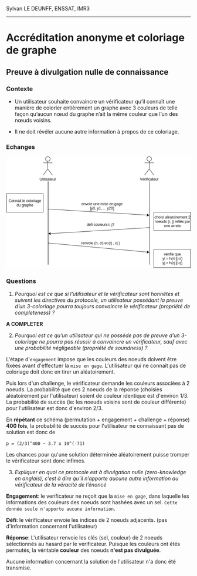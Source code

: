 Sylvan LE DEUNFF, ENSSAT, IMR3

---

# Accréditation anonyme et coloriage de graphe

## Preuve à divulgation nulle de connaissance

### Contexte

* Un utilisateur souhaite convaincre un vérificateur qu’il connaît une manière
de colorier entièrement un graphe avec 3 couleurs de telle façon qu’aucun
nœud du graphe n’ait la même couleur que l’un des nœuds voisins.

* Il ne doit révéler aucune autre information à propos de ce coloriage.

### Echanges
![diagramme d'echanges](docs/echanges.png)

### Questions

1. *Pourquoi est ce que si l’utilisateur et le vérificateur sont honnêtes et suivent les directives du protocole, un utilisateur possédant la preuve d’un 3-coloriage pourra toujours convaincre le vérificateur (propriété de completeness) ?*

**A COMPLETER**

2. *Pourquoi est ce qu’un utilisateur qui ne possède pas de preuve d’un 3-coloriage ne pourra pas réussir à convaincre un vérificateur, sauf avec une probabilité négligeable (propriété de soundness) ?*

L'étape d'`engagement` impose que les couleurs des noeuds doivent être fixées avant d'effectuer la `mise en gage`. L'utilisateur qui ne connait pas de coloriage doit donc en tirer un aléatoirement.

Puis lors d'un challenge, le vérificateur demande les couleurs associées à 2 noeuds. La probabilité que ces 2 noeuds de la réponse (choisies aléatoirement par l'utilisateur) soient de couleur identique est d'environ 1/3. La probabilité de succès (ie: les noeuds voisins sont de couleur différente) pour l'utilisateur est donc d'environ 2/3.

En **répétant** ce schéma (permutation + engagement + challenge + réponse) **400 fois**, la probabilité de succès pour l'utilisateur ne connaissant pas de solution est donc de 

    p = (2/3)^400 ~ 3.7 x 10^(-71)

Les chances pour qu'une solution déterminée aléatoirement puisse tromper le vérificateur sont donc infimes.

3. *Expliquer en quoi ce protocole est à divulgation nulle (zero-knowledge en anglais), c’est à dire qu’il n’apporte aucune autre information au vérificateur de la véracité de l’énoncé*


**Engagement**: le verificateur ne reçoit que la `mise en gage`, dans laquelle les informations des couleurs des noeuds sont hashées avec un sel. `Cette donnée seule n'apporte aucune information`.

**Défi**: le vérificateur envoie les indices de 2 noeuds adjacents. (pas d'information concernant l'utilisateur)

**Réponse**: L'utilisateur renvoie les clés (sel, couleur) de 2 noeuds sélectionnés au hasard par le verificateur. Puisque les couleurs ont étés permutés, la véritable **couleur** des noeuds **n'est pas divulguée**.

Aucune information concernant la solution de l'utilisateur n'a donc été transmise.